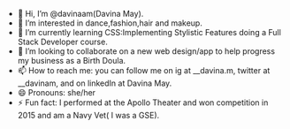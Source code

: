 - 👋 Hi, I’m @davinaam(Davina May).
- 👀 I’m interested in dance,fashion,hair and makeup.
- 🌱 I’m currently learning CSS:Implementing Stylistic Features doing a Full Stack Developer course.
- 💞️ I’m looking to collaborate on a new web design/app to help progress my business as a Birth Doula.
- 📫 How to reach me: you can follow me on ig at __davina.m, twitter at __davinam, and on linkedIn at Davina May.
- 😄 Pronouns: she/her
- ⚡ Fun fact: I performed at the Apollo Theater and won competition in 2015 and am a Navy Vet( I was a GSE).

<!---
davinaam/davinaam is a ✨ special ✨ repository because its `README.md` (this file) appears on your GitHub profile.
You can click the Preview link to take a look at your changes.
--->
